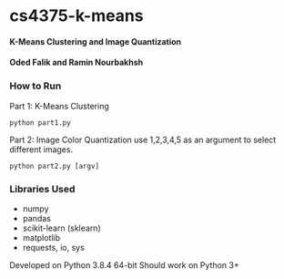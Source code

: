 # cs4375-k-means
#### K-Means Clustering and Image Quantization
#### Oded Falik and Ramin Nourbakhsh

### How to Run
Part 1: K-Means Clustering

    python part1.py

Part 2: Image Color Quantization
    use 1,2,3,4,5 as an argument to select different images.

    python part2.py [argv]

### Libraries Used
- numpy
- pandas
- scikit-learn (sklearn)
- matplotlib
- requests, io, sys

Developed on Python 3.8.4 64-bit
Should work on Python 3+
